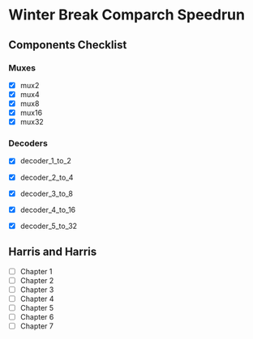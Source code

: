 # Winter Break Comparch Speedrun

## Components Checklist

### Muxes
- [x] mux2
- [x] mux4
- [x] mux8
- [x] mux16
- [x] mux32

### Decoders
- [x] decoder_1_to_2
- [x] decoder_2_to_4
- [x] decoder_3_to_8
- [x] decoder_4_to_16
- [x] decoder_5_to_32




## Harris and Harris
- [ ] Chapter 1
- [ ] Chapter 2
- [ ] Chapter 3
- [ ] Chapter 4
- [ ] Chapter 5
- [ ] Chapter 6
- [ ] Chapter 7
